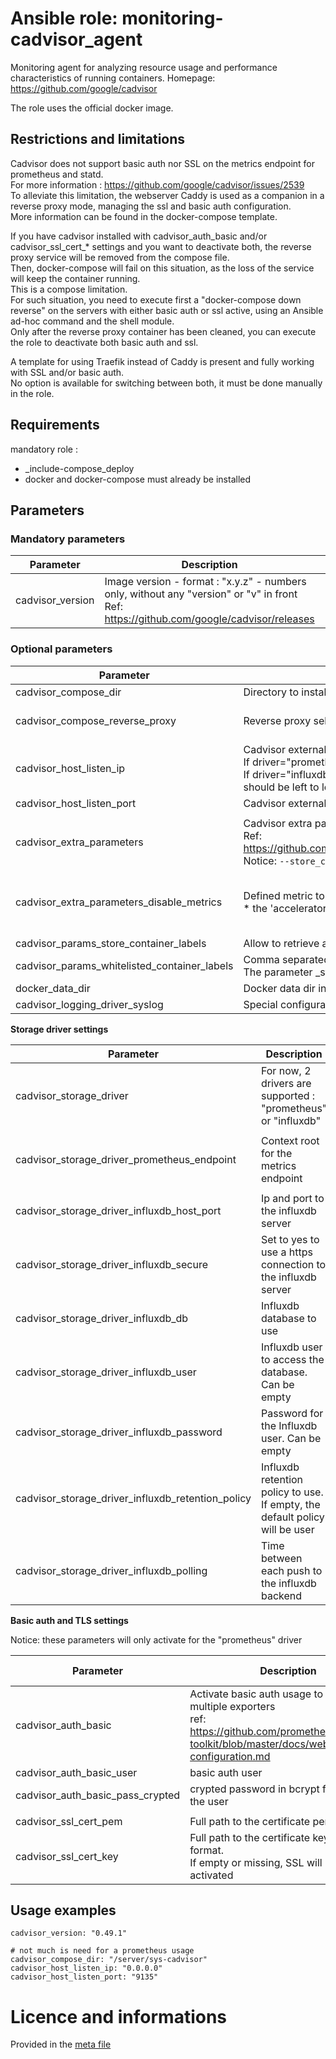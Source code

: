 # Ansible role: monitoring-cadvisor_agent

Monitoring agent for analyzing resource usage and performance characteristics of running containers.
Homepage: https://github.com/google/cadvisor

The role uses the official docker image.


## Restrictions and limitations

Cadvisor does not support basic auth nor SSL on the metrics endpoint for prometheus and statd.  
For more information : https://github.com/google/cadvisor/issues/2539  
To alleviate this limitation, the webserver Caddy is used as a companion in a reverse proxy mode, managing the ssl and basic auth configuration.  
More information can be found in the docker-compose template.


If you have cadvisor installed with cadvisor_auth_basic and/or cadvisor_ssl_cert_* settings and you want to deactivate both, the reverse proxy service will be removed from the compose file.  
Then, docker-compose will fail on this situation, as the loss of the service will keep the container running.  
This is a compose limitation.  
For such situation, you need to execute first a "docker-compose down reverse" on the servers with either basic auth or ssl active, using an Ansible ad-hoc command and the shell module.  
Only after the reverse proxy container has been cleaned, you can execute the role to deactivate both basic auth and ssl.

A template for using Traefik instead of Caddy is present and fully working with SSL and/or basic auth.  
No option is available for switching between both, it must be done manually in the role.


## Requirements

mandatory role :
* _include-compose_deploy
* docker and docker-compose must already be installed


## Parameters

### Mandatory parameters

| Parameter | Description | Type |
| --------- | ----------- | ---- |
| cadvisor_version | Image version - format : "x.y.z" - numbers only, without any "version" or "v" in front<br />Ref: https://github.com/google/cadvisor/releases | "string" |


### Optional parameters

| Parameter | Description | Type | Default value |
| --------- | ----------- | ---- | ------------- |
| cadvisor_compose_dir | Directory to install compose and configuration files | "string" | "/opt/cadvisor" |
| cadvisor_compose_reverse_proxy | Reverse proxy selection between Caddy and Traefik | "caddy" or "traefik" | "caddy" |
| cadvisor_host_listen_ip | Cadvisor external listen IP.<br />If driver="prometheus" =>  _listen_ip should be set to "0.0.0.0"<br />If driver="influxdb" then cadviser will push itself the metric and _listen_ip should be left to localhost | "string" | "127.0.0.1" |
|cadvisor_host_listen_port | Cadvisor external listen port. | "string" | "9135" |
| |
| cadvisor_extra_parameters | Cadvisor extra parameters<br />Ref: https://github.com/google/cadvisor/blob/master/docs/runtime_options.md<br />Notice: `--store_container_labels=xxx` is already managed. | "string" | "--docker_only=true --housekeeping_interval=30s --storage_duration=5m0s" |
| cadvisor_extra_parameters_disable_metrics | Defined metric to skip and not retrieve (single line).<br />* the 'accelerator' metric  is not supported anymore since 2024 | "string" | "--disable_metrics=percpu,sched, tcp,udp,disk,diskIO, hugetlb,referenced_memory, cpu_topology,resctrl" |
| cadvisor_params_store_container_labels | Allow to retrieve and store as labels in the metrics all container labels | boolean | false |
| cadvisor_params_whitelisted_container_labels | Comma separated list of container labels to use in the output metrics.<br />The parameter _store_container_labels must also be set to false | "string" | "" |
| docker_data_dir | Docker data dir in case it has been moved | "string" | "/var/lib/docker" |
| cadvisor_logging_driver_syslog | Special configuration to redirect to syslog and tag the container logs | boolean | no |


**Storage driver settings**  


| Parameter | Description | Type | Default value |
| --------- | ----------- | ---- | ------------- |
| cadvisor_storage_driver | For now, 2 drivers are supported : "prometheus" or "influxdb" | "string" | "prometheus" |
| | 
| cadvisor_storage_driver_prometheus_endpoint | Context root for the metrics endpoint | "string" | "/metrics" |
| |
| cadvisor_storage_driver_influxdb_host_port | Ip and port to the influxdb server | "string" |"10.11.12.13:8086" |
| cadvisor_storage_driver_influxdb_secure | Set to yes to use a https connection to the influxdb server | boolean | no |
| cadvisor_storage_driver_influxdb_db | Influxdb database to use | "string" | "cadvisor" |
| cadvisor_storage_driver_influxdb_user | Influxdb user to access the database. Can be empty | "string" | "" |
| cadvisor_storage_driver_influxdb_password | Password for the Influxdb user. Can be empty | "string" |  "" |
| cadvisor_storage_driver_influxdb_retention_policy | Influxdb retention policy to use. If empty, the default policy will be user | "string " | "" |
| cadvisor_storage_driver_influxdb_polling | Time between each push to the influxdb backend | "string" | "60s" |


**Basic auth and TLS settings**  

Notice: these parameters will only activate for the "prometheus" driver

| Parameter | Description | Type | Default value |
| --------- | ----------- | ---- | ------------- |
| cadvisor_auth_basic | Activate basic auth usage to access the multiple exporters<br />ref: https://github.com/prometheus/exporter-toolkit/blob/master/docs/web-configuration.md | boolean | no |
| cadvisor_auth_basic_user | basic auth user | "string" | "" |
| cadvisor_auth_basic_pass_crypted | crypted password in bcrypt format for the user | "string" | "" |
| |
| cadvisor_ssl_cert_pem | Full path to the certificate pem file | "string" | "" |
| cadvisor_ssl_cert_key | Full path to the certificate key, in crt format.<br />If empty or missing, SSL will not be activated | "string" | "" |


## Usage examples

```
cadvisor_version: "0.49.1"

# not much is need for a prometheus usage
cadvisor_compose_dir: "/server/sys-cadvisor"
cadvisor_host_listen_ip: "0.0.0.0"
cadvisor_host_listen_port: "9135"

```


# Licence and informations

Provided in the [meta file](meta/main.yml)

